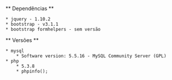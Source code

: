 

** Dependências **

	* jquery - 1.10.2
	* bootstrap - v3.1.1
	* bootstrap formhelpers - sem versão

** Versões **

	* mysql
		* Software version: 5.5.16 - MySQL Community Server (GPL)
	* php 
		* 5.3.8
		* phpinfo();

